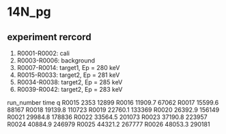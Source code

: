 # 14N_pg

## experiment rercord
1. R0001-R0002: cali
2. R0003-R0006: background
3. R0007-R0014: target1, Ep = 280 keV
4. R0015-R0033: target2, Ep = 281 keV
5. R0034-R0038: target2, Ep = 285 keV
6. R0039-R0042: target2, Ep = 283 keV

run_number  time      q
R0015       2353      12899
R0016       11909.7   67062
R0017       15599.6   88167
R0018       19139.8   110723
R0019       22760.1   133369
R0020       26392.9   156149
R0021       29984.8   178836
R0022       33564.5   201073
R0023       37190.8   223957
R0024       40884.9   246979
R0025       44321.2   267777
R0026       48053.3   290181